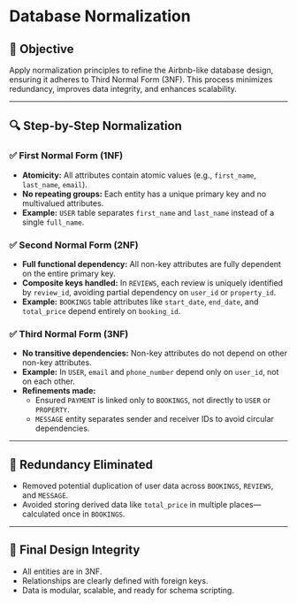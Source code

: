 # Database Normalization

## 🎯 Objective
Apply normalization principles to refine the Airbnb-like database design, ensuring it adheres to Third Normal Form (3NF). This process minimizes redundancy, improves data integrity, and enhances scalability.

---

## 🔍 Step-by-Step Normalization

### ✅ First Normal Form (1NF)
- **Atomicity:** All attributes contain atomic values (e.g., `first_name`, `last_name`, `email`).
- **No repeating groups:** Each entity has a unique primary key and no multivalued attributes.
- **Example:** `USER` table separates `first_name` and `last_name` instead of a single `full_name`.

### ✅ Second Normal Form (2NF)
- **Full functional dependency:** All non-key attributes are fully dependent on the entire primary key.
- **Composite keys handled:** In `REVIEWS`, each review is uniquely identified by `review_id`, avoiding partial dependency on `user_id` or `property_id`.
- **Example:** `BOOKINGS` table attributes like `start_date`, `end_date`, and `total_price` depend entirely on `booking_id`.

### ✅ Third Normal Form (3NF)
- **No transitive dependencies:** Non-key attributes do not depend on other non-key attributes.
- **Example:** In `USER`, `email` and `phone_number` depend only on `user_id`, not on each other.
- **Refinements made:**
  - Ensured `PAYMENT` is linked only to `BOOKINGS`, not directly to `USER` or `PROPERTY`.
  - `MESSAGE` entity separates sender and receiver IDs to avoid circular dependencies.

---

## 🧹 Redundancy Eliminated
- Removed potential duplication of user data across `BOOKINGS`, `REVIEWS`, and `MESSAGE`.
- Avoided storing derived data like `total_price` in multiple places—calculated once in `BOOKINGS`.

---

## 🧱 Final Design Integrity
- All entities are in 3NF.
- Relationships are clearly defined with foreign keys.
- Data is modular, scalable, and ready for schema scripting.

